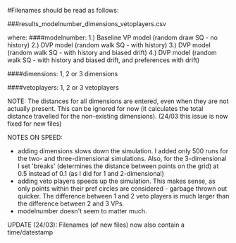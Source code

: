 #Filenames should be read as follows:

###results_modelnumber_dimensions_vetoplayers.csv

where:
####modelnumber:
1.) Baseline VP model (random draw SQ - no history)
2.) DVP model (random walk SQ - with history)
3.) DVP model (random walk SQ - with history and biased drift)
4.) DVP model (random walk SQ - with history and biased drift, and preferences with drift)

####dimensions:
1, 2 or 3 dimensions

####vetoplayers:
1, 2 or 3 vetoplayers


NOTE: The distances for all dimensions are entered, even when they are not actually present. This can be ignored for now (it calculates the total distance travelled for the non-existing dimensions). (24/03 this issue is now fixed for new files)

NOTES ON SPEED:
* adding dimensions slows down the simulation. I added only 500 runs for the two- and three-dimensional simulations. Also, for the 3-dimensional I set 'breaks' (determines the distance between points on the grid) at 0.5 instead of 0.1 (as I did for 1 and 2-dimensional)
* adding veto players speeds up the simulation. This makes sense, as only points within their pref circles are considered - garbage thrown out quicker. The difference between 1 and 2 veto players is much larger than the difference between 2 and 3 VPs.
* modelnumber doesn't seem to matter much.

UPDATE (24/03): Filenames (of new files) now also contain a time/datestamp
